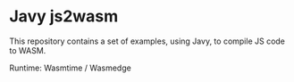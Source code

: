 Javy js2wasm
===

This repository contains a set of examples, using Javy, to compile JS code to WASM.

Runtime: Wasmtime / Wasmedge